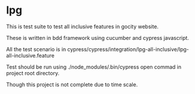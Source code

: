 # lpg

This is test suite to test all inclusive features in gocity website.

These is written in bdd framework using cucumber and cypress javascript.

All the test scenario is in cypress/cypress/integration/lpg-all-inclusive/lpg-all-inclusive.feature

Test should be run using ./node_modules/.bin/cypress open   commad in project root directory.

Though this project is not complete due to time scale.
